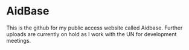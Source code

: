 # AidBase

This is the github for my public access website called Aidbase. Further uploads are currently on hold as I work with the UN for development meetings.
